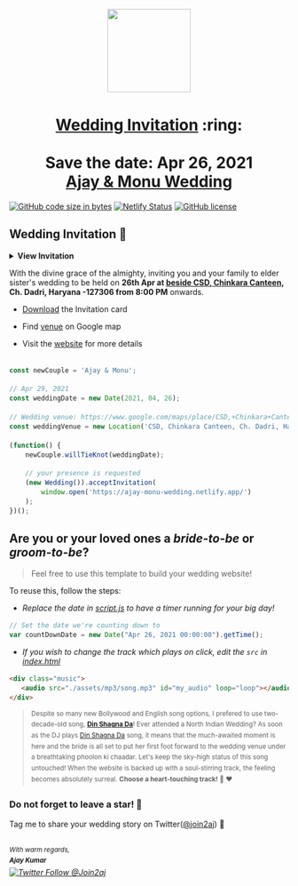 
<p align="center"><a href="https://ajay-monu-wedding.netlify.app/"><img src="./assets/wedding.gif" width="150px" height="150px"/></a></p>
<h1 align="center"><a href="https://ajay-monu-wedding.netlify.app/">Wedding Invitation</a> :ring: <br> <br> Save the date: Apr 26, 2021 <br> <a href="https://ajay-monu-wedding.netlify.app/">Ajay & Monu Wedding</a></h1>

[![GitHub code size in bytes](https://img.shields.io/github/languages/code-size/join2aj/Wedding_Invitation?logo=github)](https://ajay-monu-wedding.netlify.app/) 
[![Netlify Status](https://api.netlify.com/api/v1/badges/34dce994-0b50-4184-b79a-a52dffb5e88d/deploy-status)](https://app.netlify.com/sites/ajay-monu-wedding/deploys)
[![GitHub license](https://img.shields.io/github/license/join2aj/wedding_Invitation?logo=github)](https://github.com/join2aj/Wedding_Invitation)

## Wedding Invitation :ring:

<details>
  <summary><strong>View Invitation</strong></summary>
  <a href="https://ajay-monu-wedding.netlify.app/"><img src="./assets/img/Mail_Invitation.jpeg" /></a>
</details>

With the divine grace of the almighty,
inviting you and your family to elder sister's wedding to be held on **26th Apr at [beside CSD, Chinkara Canteen](https://www.google.com/maps/place/CSD,+Chinkara+Canteen+Charkhi+Dadri/@28.6026381,76.2680362,159m/data=!3m1!1e3!4m5!3m4!1s0x39128f5ecde0a7ed:0x15497620362a9a7e!8m2!3d28.6022626!4d76.2681802), Ch. Dadri, Haryana -127306 from 8:00 PM** onwards.

- [Download](https://github.com/join2AJ/Wedding_Invitation/raw/master/invitation/Card_Invitation.pdf) the Invitation card

- Find [venue](https://www.google.com/maps/place/CSD,+Chinkara+Canteen+Charkhi+Dadri/@28.6026381,76.2680362,159m/data=!3m1!1e3!4m5!3m4!1s0x39128f5ecde0a7ed:0x15497620362a9a7e!8m2!3d28.6022626!4d76.2681802) on Google map

- Visit the [website](https://ajay-monu-wedding.netlify.app/) for more details

```js

const newCouple = 'Ajay & Monu';

// Apr 29, 2021
const weddingDate = new Date(2021, 04, 26);

// Wedding venue: https://www.google.com/maps/place/CSD,+Chinkara+Canteen+Charkhi+Dadri/@28.6026381,76.2680362,159m/data=!3m1!1e3!4m5!3m4!1s0x39128f5ecde0a7ed:0x15497620362a9a7e!8m2!3d28.6022626!4d76.2681802"
const weddingVenue = new Location('CSD, Chinkara Canteen, Ch. Dadri, Haryana -127306');

(function() {
    newCouple.willTieKnot(weddingDate);

    // your presence is requested
    (new Wedding()).acceptInvitation(
        window.open('https://ajay-monu-wedding.netlify.app/')
    );
})();


```

## Are you or your loved ones a *bride-to-be* or *groom-to-be*? 
> Feel free to use this template to build your wedding website!

To reuse this, follow the steps:

- *Replace the date in [script.js](https://github.com/join2aj/Wedding_Invitation/blob/master/js/script.js#L29) to have a timer running for your big day!*

```js
// Set the date we're counting down to
var countDownDate = new Date("Apr 26, 2021 00:00:00").getTime();
```

- *If you wish to change the track which plays on click, edit the `src` in [index.html](https://github.com/join2aj/wedding_Invitation/blob/760c4aa437115fc365f5cb86a4b428b0e292b5ba/index.html#L69)*

```html
<div class="music">
   <audio src="./assets/mp3/song.mp3" id="my_audio" loop="loop"></audio> 
</div>
```

> <sup>Despite so many new Bollywood and English song options, I prefered to use two-decade-old song, **[Din Shagna Da](https://youtu.be/X0MDALpV29s)**! Ever attended a North Indian Wedding? As soon as the DJ plays [Din Shagna Da](https://youtu.be/Mj4eK5YViCs) song, it means that the much-awaited moment is here and the bride is all set to put her first foot forward to the wedding venue under a breathtaking phoolon ki chaadar. Let's keep the sky-high status of this song untouched! When the website is backed up with a soul-stirring track, the feeling becomes absolutely surreal. **Choose a heart-touching track!** :musical_note: :heart: </sup>


### Do not forget to leave a star! :hugs:

Tag me to share your wedding story on Twitter([@join2aj](https://twitter.com/Join2aj)) :yellow_heart:

<br><sup><i>With warm regards,<br>
**Ajay Kumar**<i></sup><br>
[![Twitter Follow @Join2aj](https://img.shields.io/twitter/follow/Join2aj?style=social)](https://twitter.com/Join2aj)
